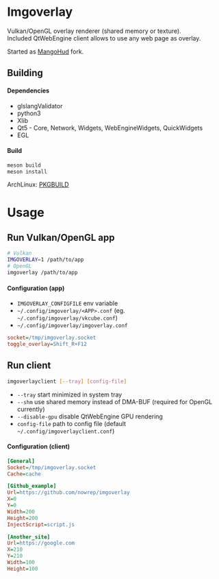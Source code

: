 # Imgoverlay

Vulkan/OpenGL overlay renderer (shared memory or texture).  
Included QtWebEngine client allows to use any web page as overlay.

Started as [MangoHud](https://github.com/flightlessmango/MangoHud) fork.

## Building

#### Dependencies
* glslangValidator
* python3
* Xlib
* Qt5 - Core, Network, Widgets, WebEngineWidgets, QuickWidgets
* EGL

#### Build
```sh
meson build
meson install
```
ArchLinux: [PKGBUILD](dist/PKGBUILD)

# Usage

## Run Vulkan/OpenGL app
```sh
# Vulkan
IMGOVERLAY=1 /path/to/app
# OpenGL
imgoverlay /path/to/app
```

#### Configuration (app)
* `IMGOVERLAY_CONFIGFILE` env variable
* `~/.config/imgoverlay/<APP>.conf` (eg. `~/.config/imgoverlay/vkcube.conf`)
* `~/.config/imgoverlay/imgoverlay.conf`

```ini
socket=/tmp/imgoverlay.socket
toggle_overlay=Shift_R+F12
```

## Run client
```sh
imgoverlayclient [--tray] [config-file]
```
* `--tray` start minimized in system tray
* `--shm` use shared memory instead of DMA-BUF (required for OpenGL currently)
* `--disable-gpu` disable QtWebEngine GPU rendering
* `config-file` path to config file (default `~/.config/imgoverlayclient.conf`)

#### Configuration (client)

```ini
[General]
Socket=/tmp/imgoverlay.socket
Cache=cache

[Github_example]
Url=https://github.com/nowrep/imgoverlay
X=0
Y=0
Width=200
Height=200
InjectScript=script.js

[Another_site]
Url=https://google.com
X=210
Y=210
Width=100
Height=100
```
